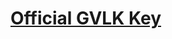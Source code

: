 # <a href="https://learn.microsoft.com/ru-ru/windows-server/get-started/kms-client-activation-keys](https://learn.microsoft.com/en-us/windows-server/get-started/kms-client-activation-keys">Official GVLK Key</a>
